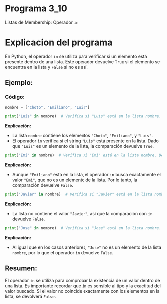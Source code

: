 # Programa 3_10
Listas de Membership: Operador `in`
# Explicacion del programa
En Python, el operador `in` se utiliza para verificar si un elemento está presente dentro de una lista. Este operador devuelve `True` si el elemento se encuentra en la lista y `False` si no es así.

## Ejemplo:

### Código:

```python
nombre = ["Choto", "Emiliano", "Luis"]

print("Luis" in nombre)  # Verifica si "Luis" está en la lista nombre. Devuelve True porque "Luis" es un elemento de la lista.
```

**Explicación:**
- La lista `nombre` contiene los elementos `"Choto"`, `"Emiliano"`, y `"Luis"`. 
- El operador `in` verifica si el string `"Luis"` está presente en la lista. Dado que `"Luis"` es un elemento de la lista, la comparación devuelve `True`.

```python
print("Emi" in nombre)  # Verifica si "Emi" está en la lista nombre. Devuelve False porque "Emi" no es un elemento de la lista.
```

**Explicación:**
- Aunque `"Emiliano"` está en la lista, el operador `in` busca exactamente el valor `"Emi"`, que no es un elemento de la lista. Por lo tanto, la comparación devuelve `False`.

```python
print("Javier" in nombre)  # Verifica si "Javier" está en la lista nombre. Devuelve False porque "Javier" no está en la lista.
```

**Explicación:**
- La lista no contiene el valor `"Javier"`, así que la comparación con `in` devuelve `False`.

```python
print("Jose" in nombre)  # Verifica si "Jose" está en la lista nombre. Devuelve False porque "Jose" no está en la lista.
```

**Explicación:**
- Al igual que en los casos anteriores, `"Jose"` no es un elemento de la lista `nombre`, por lo que el operador `in` devuelve `False`.

## Resumen:
El operador `in` se utiliza para comprobar la existencia de un valor dentro de una lista. Es importante recordar que `in` es sensible al tipo y la exactitud del valor buscado. Si el valor no coincide exactamente con los elementos en la lista, se devolverá `False`.

